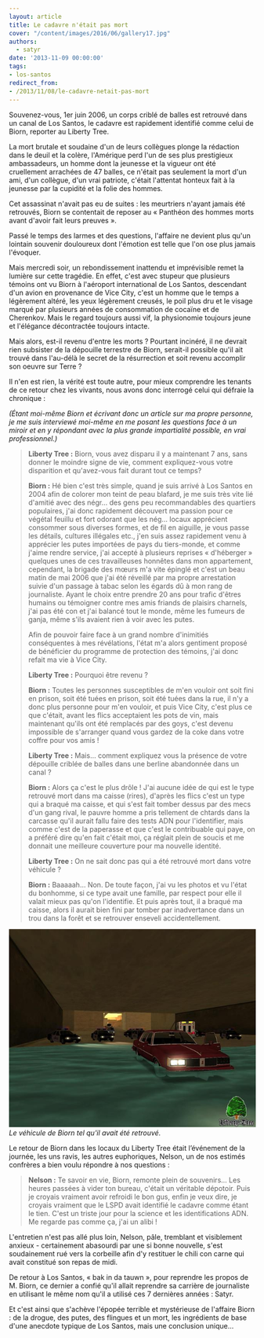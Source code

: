 ```yaml
---
layout: article
title: Le cadavre n'était pas mort
cover: "/content/images/2016/06/gallery17.jpg"
authors:
  - satyr
date: '2013-11-09 00:00:00'
tags:
- los-santos
redirect_from:
- /2013/11/08/le-cadavre-netait-pas-mort
---
```


Souvenez-vous, 1er juin 2006, un corps criblé de balles est retrouvé dans un canal de Los Santos, le cadavre est rapidement identifié comme celui de Biorn, reporter au Liberty Tree.

La mort brutale et soudaine d'un de leurs collègues plonge la rédaction dans le deuil et la colère, l'Amérique perd l'un de ses plus prestigieux ambassadeurs, un homme dont la jeunesse et la vigueur ont été cruellement arrachées de 47 balles, ce n'était pas seulement la mort d'un ami, d'un collègue, d'un vrai patriote, c'était l'attentat honteux fait à la jeunesse par la cupidité et la folie des hommes.

Cet assassinat n'avait pas eu de suites : les meurtriers n'ayant jamais été retrouvés, Biorn se contentait de reposer au « Panthéon des hommes morts avant d'avoir fait leurs preuves ».

Passé le temps des larmes et des questions, l'affaire ne devient plus qu'un lointain souvenir douloureux dont l'émotion est telle que l'on ose plus jamais l'évoquer.

Mais mercredi soir, un rebondissement inattendu et imprévisible remet la lumière sur cette tragédie. En effet, c'est avec stupeur que plusieurs témoins ont vu Biorn à l'aéroport international de Los Santos, descendant d'un avion en provenance de Vice City, c'est un homme que le temps a légèrement altéré, les yeux légèrement creusés, le poil plus dru et le visage marqué par plusieurs années de consommation de cocaïne et de Cherenkov. Mais le regard toujours aussi vif, la physionomie toujours jeune et l'élégance décontractée toujours intacte.

Mais alors, est-il revenu d'entre les morts ? Pourtant incinéré, il ne devrait rien subsister de la dépouille terrestre de Biorn, serait-il possible qu'il ait trouvé dans l'au-délà le secret de la résurrection et soit revenu accomplir son oeuvre sur Terre ?

Il n'en est rien, la vérité est toute autre, pour mieux comprendre les tenants de ce retour chez les vivants, nous avons donc interrogé celui qui défraie la chronique :

_(Étant moi-même Biorn et écrivant donc un article sur ma propre personne, je me suis interviewé moi-même en me posant les questions face à un miroir et en y répondant avec la plus grande impartialité possible, en vrai professionnel.)_

> **Liberty Tree :** Biorn, vous avez disparu il y a maintenant 7 ans, sans donner le moindre signe de vie, comment expliquez-vous votre disparition et qu'avez-vous fait durant tout ce temps?
> 
> **Biorn :** Hé bien c'est très simple, quand je suis arrivé à Los Santos en 2004 afin de colorer mon teint de peau blafard, je me suis très vite lié d'amitié avec des négr... des gens peu recommandables des quartiers populaires, j'ai donc rapidement découvert ma passion pour ce végétal feuillu et fort odorant que les nég... locaux apprécient consommer sous diverses formes, et de fil en aiguille, je vous passe les détails, cultures illégales etc., j'en suis assez rapidement venu à apprécier les putes importées de pays du tiers-monde, et comme j'aime rendre service, j'ai accepté à plusieurs reprises « d'héberger » quelques unes de ces travailleuses honnêtes dans mon appartement, cependant, la brigade des mœurs m'a vite épinglé et c'est un beau matin de mai 2006 que j'ai été réveillé par ma propre arrestation suivie d'un passage à tabac selon les égards dû à mon rang de journaliste. Ayant le choix entre prendre 20 ans pour trafic d'êtres humains ou témoigner contre mes amis friands de plaisirs charnels, j'ai pas été con et j'ai balancé tout le monde, même les fumeurs de ganja, même s'ils avaient rien à voir avec les putes.
> 
> Afin de pouvoir faire face à un grand nombre d'inimitiés conséquentes à mes révélations, l'état m'a alors gentiment proposé de bénéficier du programme de protection des témoins, j'ai donc refait ma vie à Vice City.
> 
> **Liberty Tree :** Pourquoi être revenu ?
> 
> **Biorn :** Toutes les personnes susceptibles de m'en vouloir ont soit fini en prison, soit été tuées en prison, soit été tuées dans la rue, il n'y a donc plus personne pour m'en vouloir, et puis Vice City, c'est plus ce que c'était, avant les flics acceptaient les pots de vin, mais maintenant qu'ils ont été remplacés par des goys, c'est devenu impossible de s'arranger quand vous gardez de la coke dans votre coffre pour vos amis !
> 
> **Liberty Tree :** Mais... comment expliquez vous la présence de votre dépouille criblée de balles dans une berline abandonnée dans un canal ?
> 
> **Biorn :** Alors ça c'est le plus drôle ! J'ai aucune idée de qui est le type retrouvé mort dans ma caisse (rires), d'après les flics c'est un type qui a braqué ma caisse, et qui s'est fait tomber dessus par des mecs d'un gang rival, le pauvre homme a pris tellement de chtards dans la carcasse qu'il aurait fallu faire des tests ADN pour l'identifier, mais comme c'est de la paperasse et que c'est le contribuable qui paye, on a préféré dire qu'en fait c'était moi, ça réglait plein de soucis et me donnait une meilleure couverture pour ma nouvelle identité.
> 
> **Liberty Tree :** On ne sait donc pas qui a été retrouvé mort dans votre véhicule ?
> 
> **Biorn :** Baaaaah... Non. De toute façon, j'ai vu les photos et vu l'état du bonhomme, si ce type avait une famille, par respect pour elle il valait mieux pas qu'on l'identifie. Et puis après tout, il a braqué ma caisse, alors il aurait bien fini par tomber par inadvertance dans un trou dans la forêt et se retrouver enseveli accidentellement.

![Le véhicule de Biorn tel qu'il avait été retrouvé.](/content/images/2016/06/plouf1_0.jpg)
_Le véhicule de Biorn tel qu'il avait été retrouvé._

Le retour de Biorn dans les locaux du Liberty Tree était l’événement de la journée, les uns ravis, les autres euphoriques, Nelson, un de nos estimés confrères a bien voulu répondre à nos questions :

> **Nelson :** Te savoir en vie, Biorn, remonte plein de souvenirs... Les heures passées à vider ton bureau, c'était un véritable dépotoir. Puis je croyais vraiment avoir refroidi le bon gus, enfin je veux dire, je croyais vraiment que le LSPD avait identifié le cadavre comme étant le tien. C'est un triste jour pour la science et les identifications ADN. Me regarde pas comme ça, j'ai un alibi !

L'entretien n'est pas allé plus loin, Nelson, pâle, tremblant et visiblement anxieux - certainement abasourdi par une si bonne nouvelle, s'est soudainement rué vers la corbeille afin d'y restituer le chili con carne qui avait constitué son repas de midi.

De retour à Los Santos, « bak in da tauwn », pour reprendre les propos de M. Biorn, ce dernier a confié qu'il allait reprendre sa carrière de journaliste en utilisant le même nom qu'il a utilisé ces 7 dernières années : Satyr.

Et c'est ainsi que s'achève l'épopée terrible et mystérieuse de l'affaire Biorn : de la drogue, des putes, des flingues et un mort, les ingrédients de base d'une anecdote typique de Los Santos, mais une conclusion unique...